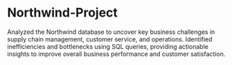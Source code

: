 # Northwind-Project
Analyzed the Northwind database to uncover key business challenges in supply chain management, customer service, and operations. Identified inefficiencies and bottlenecks using SQL queries, providing actionable insights to improve overall business performance and customer satisfaction.
